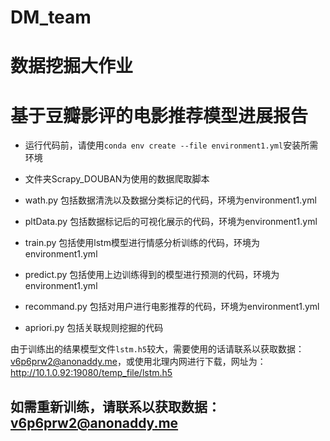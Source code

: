 # DM_team

# 数据挖掘大作业

# 基于豆瓣影评的电影推荐模型进展报告

- 运行代码前，请使用`conda env create --file environment1.yml`安装所需环境

- 文件夹Scrapy_DOUBAN为使用的数据爬取脚本
- wath.py 包括数据清洗以及数据分类标记的代码，环境为environment1.yml
- pltData.py 包括数据标记后的可视化展示的代码，环境为environment1.yml
- train.py 包括使用lstm模型进行情感分析训练的代码，环境为environment1.yml
- predict.py 包括使用上边训练得到的模型进行预测的代码，环境为environment1.yml
- recommand.py 包括对用户进行电影推荐的代码，环境为environment1.yml
- apriori.py 包括关联规则挖掘的代码

由于训练出的结果模型文件`lstm.h5`较大，需要使用的话请联系以获取数据：v6p6prw2@anonaddy.me，或使用北理内网进行下载，网址为：http://10.1.0.92:19080/temp_file/lstm.h5

## 如需重新训练，请联系以获取数据：v6p6prw2@anonaddy.me
